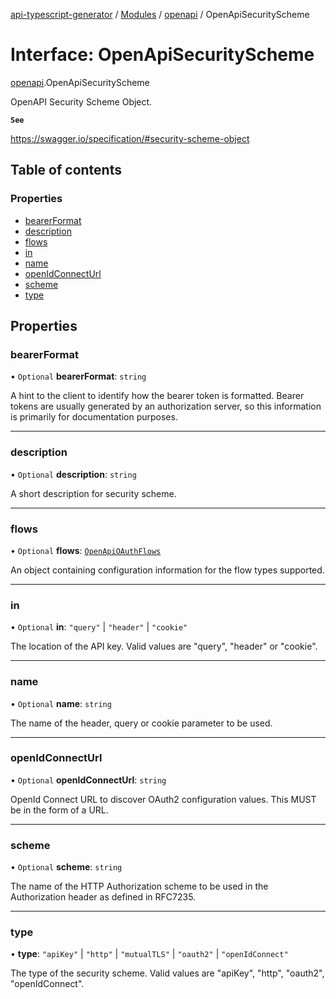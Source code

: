 [api-typescript-generator](../../README.md) / [Modules](../modules.md) / [openapi](../modules/openapi.md) / OpenApiSecurityScheme

# Interface: OpenApiSecurityScheme

[openapi](../modules/openapi.md).OpenApiSecurityScheme

OpenAPI Security Scheme Object.

**`See`**

https://swagger.io/specification/#security-scheme-object

## Table of contents

### Properties

- [bearerFormat](openapi.OpenApiSecurityScheme.md#bearerformat)
- [description](openapi.OpenApiSecurityScheme.md#description)
- [flows](openapi.OpenApiSecurityScheme.md#flows)
- [in](openapi.OpenApiSecurityScheme.md#in)
- [name](openapi.OpenApiSecurityScheme.md#name)
- [openIdConnectUrl](openapi.OpenApiSecurityScheme.md#openidconnecturl)
- [scheme](openapi.OpenApiSecurityScheme.md#scheme)
- [type](openapi.OpenApiSecurityScheme.md#type)

## Properties

### bearerFormat

• `Optional` **bearerFormat**: `string`

A hint to the client to identify how the bearer token is formatted. Bearer tokens are usually generated by an
authorization server, so this information is primarily for documentation purposes.

___

### description

• `Optional` **description**: `string`

A short description for security scheme.

___

### flows

• `Optional` **flows**: [`OpenApiOAuthFlows`](openapi.OpenApiOAuthFlows.md)

An object containing configuration information for the flow types supported.

___

### in

• `Optional` **in**: ``"query"`` \| ``"header"`` \| ``"cookie"``

The location of the API key. Valid values are "query", "header" or "cookie".

___

### name

• `Optional` **name**: `string`

The name of the header, query or cookie parameter to be used.

___

### openIdConnectUrl

• `Optional` **openIdConnectUrl**: `string`

OpenId Connect URL to discover OAuth2 configuration values. This MUST be in the form of a URL.

___

### scheme

• `Optional` **scheme**: `string`

The name of the HTTP Authorization scheme to be used in the Authorization header as defined in RFC7235.

___

### type

• **type**: ``"apiKey"`` \| ``"http"`` \| ``"mutualTLS"`` \| ``"oauth2"`` \| ``"openIdConnect"``

The type of the security scheme. Valid values are "apiKey", "http", "oauth2", "openIdConnect".

